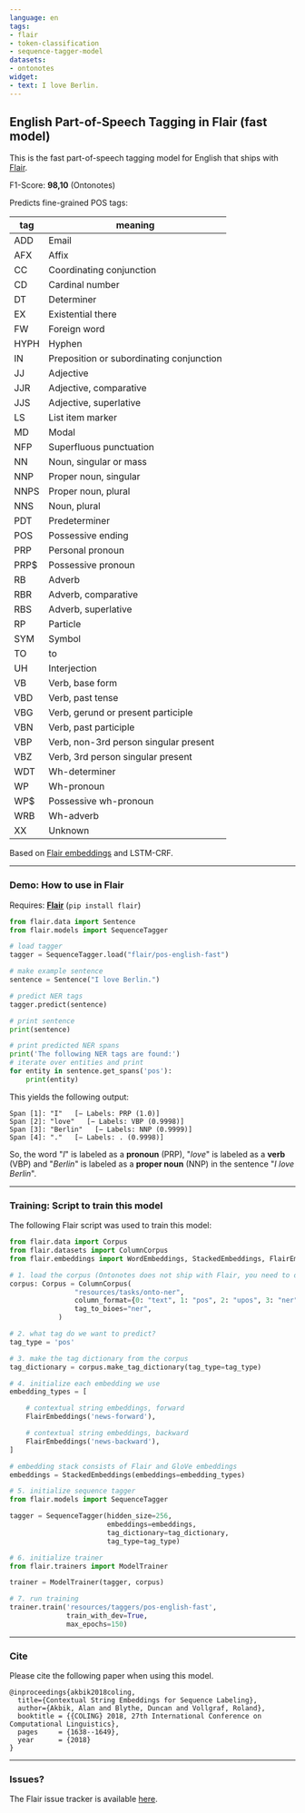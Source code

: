 ```yaml
---
language: en
tags:
- flair
- token-classification
- sequence-tagger-model
datasets:
- ontonotes
widget:
- text: I love Berlin.
---
```


## English Part-of-Speech Tagging in Flair (fast model)

This is the fast part-of-speech tagging model for English that ships with [Flair](https://github.com/flairNLP/flair/).

F1-Score: **98,10** (Ontonotes)

Predicts fine-grained POS tags:

| **tag**                        | **meaning** |
|---------------------------------|-----------|
|ADD        | Email |
|AFX        | Affix |
|CC         | Coordinating conjunction  |
|CD         | Cardinal number |
|DT         | Determiner |
|EX         | Existential there |
|FW         | Foreign word |
|HYPH       | Hyphen |
|IN        | Preposition or subordinating conjunction |
|JJ         | Adjective |
|JJR        |Adjective, comparative |
|JJS        | Adjective, superlative |
|LS         | List item marker  |
|MD         | Modal |
|NFP        | Superfluous punctuation |
|NN        | Noun, singular or mass |
|NNP        |Proper noun, singular |
|NNPS       | Proper noun, plural |
|NNS        |Noun, plural |
|PDT        | Predeterminer |
|POS        | Possessive ending |
|PRP        | Personal pronoun |
|PRP$       | Possessive pronoun |
|RB         | Adverb |
|RBR        | Adverb, comparative |
|RBS        | Adverb, superlative |
|RP         | Particle |
|SYM        | Symbol |
|TO         | to |
|UH         | Interjection |
|VB         | Verb, base form |
|VBD       | Verb, past tense |
|VBG        | Verb, gerund or present participle |
|VBN        | Verb, past participle |
|VBP        | Verb, non-3rd person singular present |
|VBZ        | Verb, 3rd person singular present |
|WDT        | Wh-determiner |
|WP        | Wh-pronoun |
|WP$        | Possessive wh-pronoun |
|WRB        | Wh-adverb |
|XX         | Unknown |



Based on [Flair embeddings](https://www.aclweb.org/anthology/C18-1139/) and LSTM-CRF.

---

### Demo: How to use in Flair

Requires: **[Flair](https://github.com/flairNLP/flair/)** (`pip install flair`)

```python
from flair.data import Sentence
from flair.models import SequenceTagger

# load tagger
tagger = SequenceTagger.load("flair/pos-english-fast")

# make example sentence
sentence = Sentence("I love Berlin.")

# predict NER tags
tagger.predict(sentence)

# print sentence
print(sentence)

# print predicted NER spans
print('The following NER tags are found:')
# iterate over entities and print
for entity in sentence.get_spans('pos'):
    print(entity)

```

This yields the following output:
```
Span [1]: "I"   [− Labels: PRP (1.0)]
Span [2]: "love"   [− Labels: VBP (0.9998)]
Span [3]: "Berlin"   [− Labels: NNP (0.9999)]
Span [4]: "."   [− Labels: . (0.9998)]

```

So, the word "*I*" is labeled as a **pronoun** (PRP),  "*love*" is labeled as a **verb** (VBP) and "*Berlin*" is labeled as a **proper noun** (NNP) in the sentence "*I love Berlin*". 


---

### Training: Script to train this model

The following Flair script was used to train this model: 

```python
from flair.data import Corpus
from flair.datasets import ColumnCorpus
from flair.embeddings import WordEmbeddings, StackedEmbeddings, FlairEmbeddings

# 1. load the corpus (Ontonotes does not ship with Flair, you need to download and reformat into a column format yourself)
corpus: Corpus = ColumnCorpus(
                "resources/tasks/onto-ner",
                column_format={0: "text", 1: "pos", 2: "upos", 3: "ner"},
                tag_to_bioes="ner",
            )

# 2. what tag do we want to predict?
tag_type = 'pos'

# 3. make the tag dictionary from the corpus
tag_dictionary = corpus.make_tag_dictionary(tag_type=tag_type)

# 4. initialize each embedding we use
embedding_types = [

    # contextual string embeddings, forward
    FlairEmbeddings('news-forward'),

    # contextual string embeddings, backward
    FlairEmbeddings('news-backward'),
]

# embedding stack consists of Flair and GloVe embeddings
embeddings = StackedEmbeddings(embeddings=embedding_types)

# 5. initialize sequence tagger
from flair.models import SequenceTagger

tagger = SequenceTagger(hidden_size=256,
                        embeddings=embeddings,
                        tag_dictionary=tag_dictionary,
                        tag_type=tag_type)

# 6. initialize trainer
from flair.trainers import ModelTrainer

trainer = ModelTrainer(tagger, corpus)

# 7. run training
trainer.train('resources/taggers/pos-english-fast',
              train_with_dev=True,
              max_epochs=150)
```



---

### Cite

Please cite the following paper when using this model.

```
@inproceedings{akbik2018coling,
  title={Contextual String Embeddings for Sequence Labeling},
  author={Akbik, Alan and Blythe, Duncan and Vollgraf, Roland},
  booktitle = {{COLING} 2018, 27th International Conference on Computational Linguistics},
  pages     = {1638--1649},
  year      = {2018}
}
```

---

### Issues?

The Flair issue tracker is available [here](https://github.com/flairNLP/flair/issues/).
